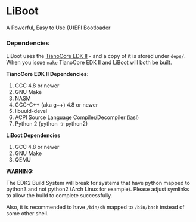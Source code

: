 # LiBoot
A Powerful, Easy to Use (U)EFI Bootloader

### Dependencies
LiBoot uses the [TianoCore EDK II](https://github.com/tianocore/edk2) - and a copy of it is stored under `deps/`. 
When you issue `make` TianoCore EDK II and LiBoot will both be built.  

**TianoCore EDK II Dependencies:**

1. GCC 4.8 or newer
2. GNU Make
3. NASM
4. GCC-C++ (aka g++) 4.8 or newer
5. libuuid-devel
6. ACPI Source Language Compiler/Decompiler (iasl)
7. Python 2 (python -> python2)

**LiBoot Dependencies**

1. GCC 4.8 or newer
2. GNU Make
3. QEMU

**WARNING:** 

The EDK2 Build System will break for systems that have python mapped to python3 
and not python2 (Arch Linux for example). Please adjust symlinks to allow the build to
complete successfully. 

Also, it is recommended to have `/bin/sh` mapped to `/bin/bash` instead of some other
shell.  
